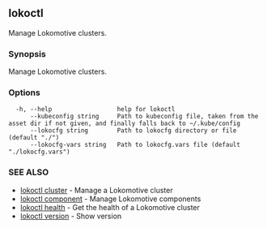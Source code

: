 ## lokoctl

Manage Lokomotive clusters.

### Synopsis

Manage Lokomotive clusters.

### Options

```
  -h, --help                  help for lokoctl
      --kubeconfig string     Path to kubeconfig file, taken from the asset dir if not given, and finally falls back to ~/.kube/config
      --lokocfg string        Path to lokocfg directory or file (default "./")
      --lokocfg-vars string   Path to lokocfg.vars file (default "./lokocfg.vars")
```

### SEE ALSO

* [lokoctl cluster](lokoctl_cluster.md)	 - Manage a Lokomotive cluster
* [lokoctl component](lokoctl_component.md)	 - Manage Lokomotive components
* [lokoctl health](lokoctl_health.md)	 - Get the health of a Lokomotive cluster
* [lokoctl version](lokoctl_version.md)	 - Show version

